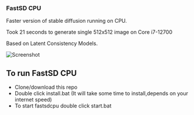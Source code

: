 ### FastSD CPU

Faster version of stable diffusion running on CPU.

Took 21 seconds to generate single 512x512 image on Core i7-12700

Based on Latent Consistency Models.

![Screenshot](https://raw.githubusercontent.com/rupeshs/fastsdcpu/main/fastsdcpu-screenshot.png)

## To run FastSD CPU

- Clone/download this repo
- Double click install.bat  (It will take some time to install,depends on your internet speed)
- To start fastsdcpu double click start.bat


